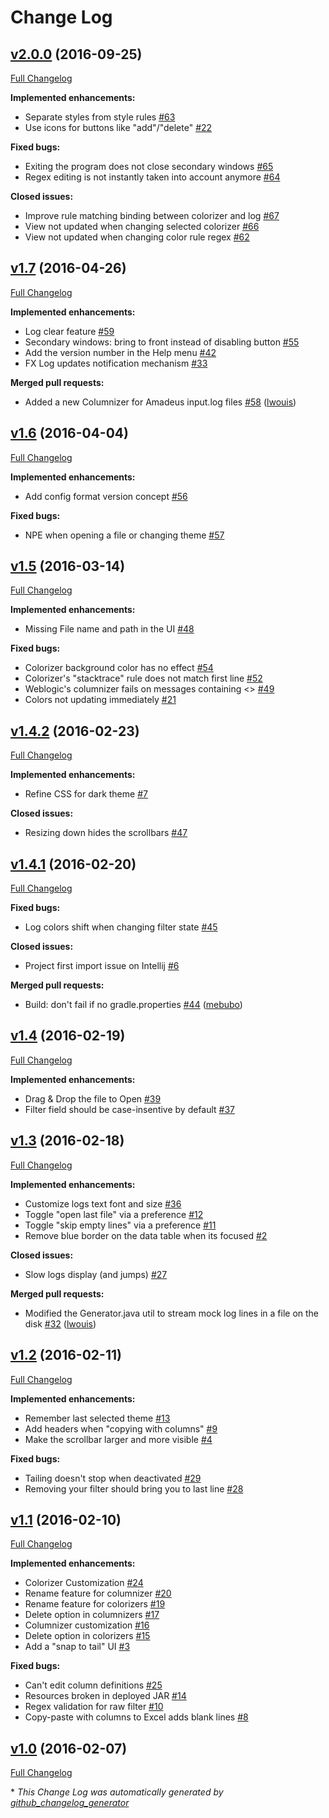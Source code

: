 # Change Log

## [v2.0.0](https://bintray.com/joffrey-bion/applications/fx-log/2.0.0) (2016-09-25)
[Full Changelog](https://github.com/joffrey-bion/fx-log/compare/v1.7...v2.0.0)

**Implemented enhancements:**

- Separate styles from style rules [\#63](https://github.com/joffrey-bion/fx-log/issues/63)
- Use icons for buttons like "add"/"delete" [\#22](https://github.com/joffrey-bion/fx-log/issues/22)

**Fixed bugs:**

- Exiting the program does not close secondary windows [\#65](https://github.com/joffrey-bion/fx-log/issues/65)
- Regex editing is not instantly taken into account anymore [\#64](https://github.com/joffrey-bion/fx-log/issues/64)

**Closed issues:**

- Improve rule matching binding between colorizer and log [\#67](https://github.com/joffrey-bion/fx-log/issues/67)
- View not updated when changing selected colorizer [\#66](https://github.com/joffrey-bion/fx-log/issues/66)
- View not updated when changing color rule regex [\#62](https://github.com/joffrey-bion/fx-log/issues/62)

## [v1.7](https://bintray.com/joffrey-bion/applications/fx-log/1.7) (2016-04-26)
[Full Changelog](https://github.com/joffrey-bion/fx-log/compare/v1.6...v1.7)

**Implemented enhancements:**

- Log clear feature [\#59](https://github.com/joffrey-bion/fx-log/issues/59)
- Secondary windows: bring to front instead of disabling button [\#55](https://github.com/joffrey-bion/fx-log/issues/55)
- Add the version number in the Help menu [\#42](https://github.com/joffrey-bion/fx-log/issues/42)
- FX Log updates notification mechanism [\#33](https://github.com/joffrey-bion/fx-log/issues/33)

**Merged pull requests:**

- Added a new Columnizer for Amadeus input.log files [\#58](https://github.com/joffrey-bion/fx-log/pull/58) ([lwouis](https://github.com/lwouis))

## [v1.6](https://bintray.com/joffrey-bion/applications/fx-log/1.6) (2016-04-04)
[Full Changelog](https://github.com/joffrey-bion/fx-log/compare/v1.5...v1.6)

**Implemented enhancements:**

- Add config format version concept [\#56](https://github.com/joffrey-bion/fx-log/issues/56)

**Fixed bugs:**

- NPE when opening a file or changing theme [\#57](https://github.com/joffrey-bion/fx-log/issues/57)

## [v1.5](https://bintray.com/joffrey-bion/applications/fx-log/1.5) (2016-03-14)
[Full Changelog](https://github.com/joffrey-bion/fx-log/compare/v1.4.2...v1.5)

**Implemented enhancements:**

- Missing File name and path in the UI [\#48](https://github.com/joffrey-bion/fx-log/issues/48)

**Fixed bugs:**

- Colorizer background color has no effect [\#54](https://github.com/joffrey-bion/fx-log/issues/54)
- Colorizer's "stacktrace" rule does not match first line [\#52](https://github.com/joffrey-bion/fx-log/issues/52)
- Weblogic's columnizer fails on messages containing \<\> [\#49](https://github.com/joffrey-bion/fx-log/issues/49)
- Colors not updating immediately [\#21](https://github.com/joffrey-bion/fx-log/issues/21)

## [v1.4.2](https://bintray.com/joffrey-bion/applications/fx-log/1.4.2) (2016-02-23)
[Full Changelog](https://github.com/joffrey-bion/fx-log/compare/v1.4.1...v1.4.2)

**Implemented enhancements:**

- Refine CSS for dark theme [\#7](https://github.com/joffrey-bion/fx-log/issues/7)

**Closed issues:**

- Resizing down hides the scrollbars [\#47](https://github.com/joffrey-bion/fx-log/issues/47)

## [v1.4.1](https://bintray.com/joffrey-bion/applications/fx-log/1.4.1) (2016-02-20)
[Full Changelog](https://github.com/joffrey-bion/fx-log/compare/v1.4...v1.4.1)

**Fixed bugs:**

- Log colors shift when changing filter state [\#45](https://github.com/joffrey-bion/fx-log/issues/45)

**Closed issues:**

- Project first import issue on Intellij [\#6](https://github.com/joffrey-bion/fx-log/issues/6)

**Merged pull requests:**

- Build: don't fail if no gradle.properties [\#44](https://github.com/joffrey-bion/fx-log/pull/44) ([mebubo](https://github.com/mebubo))

## [v1.4](https://bintray.com/joffrey-bion/applications/fx-log/1.4) (2016-02-19)
[Full Changelog](https://github.com/joffrey-bion/fx-log/compare/v1.3...v1.4)

**Implemented enhancements:**

- Drag & Drop the file to Open [\#39](https://github.com/joffrey-bion/fx-log/issues/39)
- Filter field should be case-insentive by default [\#37](https://github.com/joffrey-bion/fx-log/issues/37)

## [v1.3](https://bintray.com/joffrey-bion/applications/fx-log/1.3) (2016-02-18)
[Full Changelog](https://github.com/joffrey-bion/fx-log/compare/v1.2...v1.3)

**Implemented enhancements:**

- Customize logs text font and size [\#36](https://github.com/joffrey-bion/fx-log/issues/36)
- Toggle "open last file" via a preference [\#12](https://github.com/joffrey-bion/fx-log/issues/12)
- Toggle "skip empty lines" via a preference [\#11](https://github.com/joffrey-bion/fx-log/issues/11)
- Remove blue border on the data table when its focused [\#2](https://github.com/joffrey-bion/fx-log/issues/2)

**Closed issues:**

- Slow logs display \(and jumps\) [\#27](https://github.com/joffrey-bion/fx-log/issues/27)

**Merged pull requests:**

- Modified the Generator.java util to stream mock log lines in a file on the disk [\#32](https://github.com/joffrey-bion/fx-log/pull/32) ([lwouis](https://github.com/lwouis))

## [v1.2](https://bintray.com/joffrey-bion/applications/fx-log/1.2) (2016-02-11)
[Full Changelog](https://github.com/joffrey-bion/fx-log/compare/v1.1...v1.2)

**Implemented enhancements:**

- Remember last selected theme [\#13](https://github.com/joffrey-bion/fx-log/issues/13)
- Add headers when "copying with columns" [\#9](https://github.com/joffrey-bion/fx-log/issues/9)
- Make the scrollbar larger and more visible [\#4](https://github.com/joffrey-bion/fx-log/issues/4)

**Fixed bugs:**

- Tailing doesn't stop when deactivated [\#29](https://github.com/joffrey-bion/fx-log/issues/29)
- Removing your filter should bring you to last line [\#28](https://github.com/joffrey-bion/fx-log/issues/28)

## [v1.1](https://bintray.com/joffrey-bion/applications/fx-log/1.1) (2016-02-10)
[Full Changelog](https://github.com/joffrey-bion/fx-log/compare/v1.0...v1.1)

**Implemented enhancements:**

- Colorizer Customization [\#24](https://github.com/joffrey-bion/fx-log/issues/24)
- Rename feature for columnizer [\#20](https://github.com/joffrey-bion/fx-log/issues/20)
- Rename feature for colorizers [\#19](https://github.com/joffrey-bion/fx-log/issues/19)
- Delete option in columnizers [\#17](https://github.com/joffrey-bion/fx-log/issues/17)
- Columnizer customization [\#16](https://github.com/joffrey-bion/fx-log/issues/16)
- Delete option in colorizers [\#15](https://github.com/joffrey-bion/fx-log/issues/15)
- Add a "snap to tail" UI [\#3](https://github.com/joffrey-bion/fx-log/issues/3)

**Fixed bugs:**

- Can't edit column definitions [\#25](https://github.com/joffrey-bion/fx-log/issues/25)
- Resources broken in deployed JAR [\#14](https://github.com/joffrey-bion/fx-log/issues/14)
- Regex validation for raw filter [\#10](https://github.com/joffrey-bion/fx-log/issues/10)
- Copy-paste with columns to Excel adds blank lines [\#8](https://github.com/joffrey-bion/fx-log/issues/8)

## [v1.0](https://bintray.com/joffrey-bion/applications/fx-log/1.0) (2016-02-07)
[Full Changelog](https://github.com/joffrey-bion/fx-log/compare/v0.9...v1.0)



\* *This Change Log was automatically generated by [github_changelog_generator](https://github.com/skywinder/Github-Changelog-Generator)*